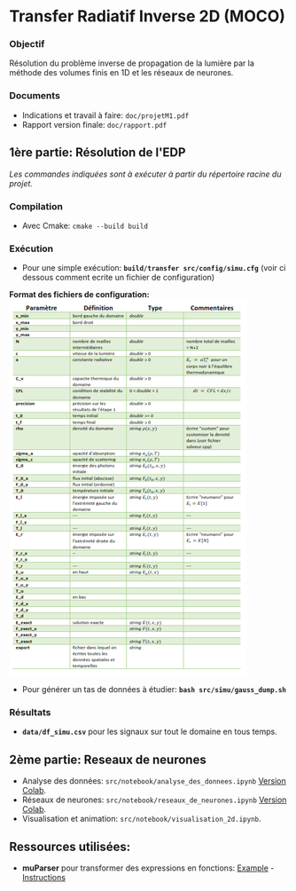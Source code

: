 # Transfer Radiatif Inverse 2D (MOCO)

### Objectif
Résolution du problème inverse de propagation de la lumière par la méthode des volumes finis en 1D et les réseaux de neurones.

### Documents
- Indications et travail à faire: `doc/projetM1.pdf`  
- Rapport version finale: `doc/rapport.pdf`  

## __1ère partie: Résolution de l'EDP__    
_Les commandes indiquées sont à exécuter à partir du répertoire racine du projet._

### Compilation
- Avec Cmake: `cmake --build build`

### Exécution
- Pour une simple exécution: __`build/transfer src/config/simu.cfg`__ (voir ci dessous comment ecrite un fichier de configuration)

__Format des fichiers de configuration:__  
![Instructions for configuration](data/img/config.png)

- Pour générer un tas de données à étudier: __`bash src/simu/gauss_dump.sh`__ 

### Résultats
- __`data/df_simu.csv`__ pour les signaux sur tout le domaine en tous temps.

## __2ème partie: Reseaux de neurones__   
- Analyse des données: `src/notebook/analyse_des_donnees.ipynb` [Version Colab](https://colab.research.google.com/drive/17eqqFvVzvzFqB8URGFR9-YQmqDNxU5Ax?usp=sharing).  
- Réseaux de neurones: `src/notebook/reseaux_de_neurones.ipynb` [Version Colab](https://colab.research.google.com/drive/1DXee80oz_6OqLDHdnO00VjK62TdKSE5O?usp=sharing).
- Visualisation et animation: `src/notebook/visualisation_2d.ipynb`.

## Ressources utilisées:
- __muParser__ pour transformer des expressions en fonctions: [Example](https://beltoforion.de/article.php?a=muparser&s=idExample#idExample) - [Instructions](https://beltoforion.de/article.php?a=muparser&p=building)
